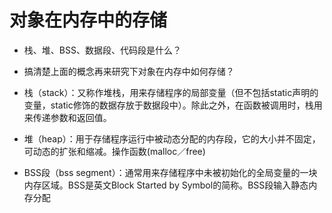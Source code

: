 # 对象在内存中的存储

* 栈、堆、BSS、数据段、代码段是什么？
* 搞清楚上面的概念再来研究下对象在内存中如何存储？







* 栈（stack）：又称作堆栈，用来存储程序的局部变量（但不包括static声明的变量，static修饰的数据存放于数据段中）。除此之外，在函数被调用时，栈用来传递参数和返回值。

* 堆（heap）：用于存储程序运行中被动态分配的内存段，它的大小并不固定，可动态的扩张和缩减。操作函数\(malloc／free\)
* BSS段（bss segment）：通常用来存储程序中未被初始化的全局变量的一块内存区域。BSS是英文Block Started by Symbol的简称。BSS段输入静态内存分配




